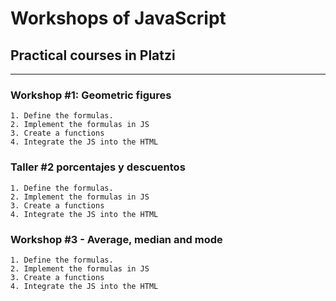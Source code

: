 
# Workshops of JavaScript 
## Practical courses in Platzi

***

### Workshop #1: Geometric figures

    1. Define the formulas.
    2. Implement the formulas in JS
    3. Create a functions
    4. Integrate the JS into the HTML


### Taller #2 porcentajes y descuentos

    1. Define the formulas.
    2. Implement the formulas in JS
    3. Create a functions
    4. Integrate the JS into the HTML

### Workshop #3 - Average, median and mode

    1. Define the formulas.
    2. Implement the formulas in JS
    3. Create a functions
    4. Integrate the JS into the HTML